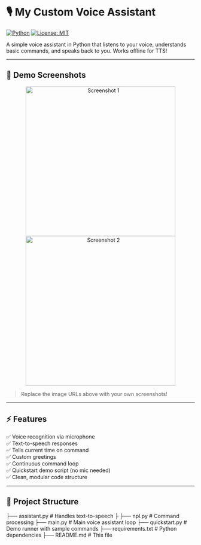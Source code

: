 # 🎙️ My Custom Voice Assistant

[![Python](https://img.shields.io/badge/Python-3.6%2B-blue.svg)](https://www.python.org/downloads/)
[![License: MIT](https://img.shields.io/badge/License-MIT-green.svg)](LICENSE)

A simple voice assistant in Python that listens to your voice, understands basic commands, and speaks back to you. Works offline for TTS!

---

## 📸 Demo Screenshots

<p align="center">
  <img src="https://via.placeholder.com/600x300.png?text=Voice+Assistant+Screenshot+1" alt="Screenshot 1" width="400">
  <img src="https://via.placeholder.com/600x300.png?text=Voice+Assistant+Screenshot+2" alt="Screenshot 2" width="400">
</p>

> Replace the image URLs above with your own screenshots!

---

## ⚡ Features

✅ Voice recognition via microphone  
✅ Text-to-speech responses  
✅ Tells current time on command  
✅ Custom greetings  
✅ Continuous command loop  
✅ Quickstart demo script (no mic needed)  
✅ Clean, modular code structure  

---

## 📂 Project Structure
├── assistant.py # Handles text-to-speech
├
├── npl.py # Command processing
├── main.py # Main voice assistant loop
├── quickstart.py # Demo runner with sample commands
├── requirements.txt # Python dependencies
├── README.md # This file

